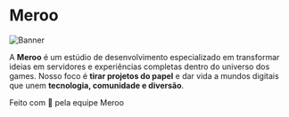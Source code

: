 # Meroo

![Banner](https://i.imgur.com/MXgEOcT.png)

A **Meroo** é um estúdio de desenvolvimento especializado em transformar ideias em servidores e experiências completas dentro do universo dos games. Nosso foco é **tirar projetos do papel** e dar vida a mundos digitais que unem **tecnologia, comunidade e diversão**.  

Feito com 💜 pela equipe Meroo
